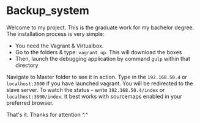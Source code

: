 # Backup_system
Welcome to my project. This is the graduate work for my bachelor degree.
The installation process is very simple:
- You need the Vagrant & Virtualbox.
- Go to the folders & type: `vagrant up`. This will download the boxes
- Then, launch the debugging application by command `gulp` within that directory

Navigate to Master folder to see it in action. Type in the `192.168.50.4` or `localhost:3000` if you have launched vagrant. You will be redirected to the slave server. To watch the status - write `192.168.50.4/index` or `localhost:3000/index`.
It best works with sourcemaps enabled in your preferred browser.

That's it. Thanks for attention ^.^